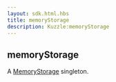 ```yaml
---
layout: sdk.html.hbs
title: memoryStorage
description: Kuzzle:memoryStorage
---
```


## memoryStorage

A [MemoryStorage](/sdk-reference/php/3/memory-storage) singleton.
